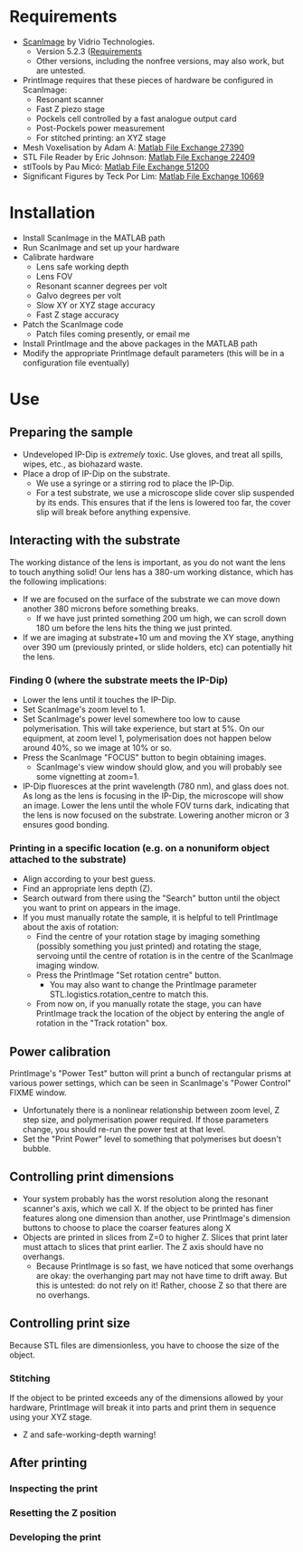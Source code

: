 # Requirements

- [ScanImage](http://scanimage.vidriotechnologies.com/)  by Vidrio Technologies.
    - Version 5.2.3 ([Requirements](http://scanimage.vidriotechnologies.com/display/SIH/ScanImage+Installation+Instructions)
    - Other versions, including the nonfree versions, may also work, but are untested.
- PrintImage requires that these pieces of hardware be configured in ScanImage:
    - Resonant scanner
    - Fast Z piezo stage
    - Pockels cell controlled by a fast analogue output card
    - Post-Pockels power measurement
    - For stitched printing: an XYZ stage
- Mesh Voxelisation by Adam A: [Matlab File Exchange 27390](https://www.mathworks.com/matlabcentral/fileexchange/27390-mesh-voxelisation)
- STL File Reader by Eric Johnson: [Matlab File Exchange 22409](https://www.mathworks.com/matlabcentral/fileexchange/22409-stl-file-reader)
- stlTools by Pau Micó: [Matlab File Exchange 51200](https://www.mathworks.com/matlabcentral/fileexchange/51200-stltools)
- Significant Figures by Teck Por Lim: [Matlab File Exchange 10669](https://www.mathworks.com/matlabcentral/fileexchange/10669-significant-figures)

# Installation

- Install ScanImage in the MATLAB path
- Run ScanImage and set up your hardware
- Calibrate hardware
  - Lens safe working depth
  - Lens FOV
  - Resonant scanner degrees per volt
  - Galvo degrees per volt
  - Slow XY or XYZ stage accuracy
  - Fast Z stage accuracy
- Patch the ScanImage code
  - Patch files coming presently, or email me
- Install PrintImage and the above packages in the MATLAB path
- Modify the appropriate PrintImage default parameters (this will be in a configuration file eventually)

# Use

## Preparing the sample

- Undeveloped IP-Dip is _extremely_ toxic. Use gloves, and treat all spills, wipes, etc., as biohazard waste.
- Place a drop of IP-Dip on the substrate.
  - We use a syringe or a stirring rod to place the IP-Dip.
  - For a test substrate, we use a microscope slide cover slip suspended by its ends. This ensures that if the lens is lowered too far, the cover slip will break before anything expensive.


## Interacting with the substrate

The working distance of the lens is important, as you do not want the lens to touch anything solid! Our lens has a 380-um working distance, which has the following implications:
- If we are focused on the surface of the substrate we can move down another 380 microns before something breaks.
  - If we have just printed something 200 um high, we can scroll down 180 um before the lens hits the thing we just printed.
- If we are imaging at substrate+10 um and moving the XY stage, anything over 390 um (previously printed, or slide holders, etc) can potentially hit the lens.

### Finding 0 (where the substrate meets the IP-Dip)

- Lower the lens until it touches the IP-Dip.
- Set ScanImage's zoom level to 1.
- Set ScanImage's power level somewhere too low to cause polymerisation. This will take experience, but start at 5%. On our equipment, at zoom level 1, polymerisation does not happen below around 40%, so we image at 10% or so.
- Press the ScanImage "FOCUS" button to begin obtaining images.
  - ScanImage's view window should glow, and you will probably see some vignetting at zoom=1.
- IP-Dip fluoresces at the print wavelength (780 nm), and glass does not. As long as the lens is focusing in the IP-Dip, the microscope will show an image. Lower the lens until the whole FOV turns dark, indicating that the lens is now focused on the substrate. Lowering another micron or 3 ensures good bonding.

### Printing in a specific location (e.g. on a nonuniform object attached to the substrate)
- Align according to your best guess.
- Find an appropriate lens depth (Z).
- Search outward from there using the "Search" button until the object you want to print on appears in the image.
- If you must manually rotate the sample, it is helpful to tell PrintImage about the axis of rotation:
  - Find the centre of your rotation stage by imaging something (possibly something you just printed) and rotating the stage, servoing until the centre of rotation is in the centre of the ScanImage imaging window.
  - Press the PrintImage "Set rotation centre" button.
    - You may also want to change the PrintImage parameter STL.logistics.rotation_centre to match this.
  - From now on, if you manually rotate the stage, you can have PrintImage track the location of the object by entering the angle of rotation in the "Track rotation" box.

## Power calibration

PrintImage's "Power Test" button will print a bunch of rectangular prisms at various power settings, which can be seen in ScanImage's "Power Control" FIXME window.
- Unfortunately there is a nonlinear relationship between zoom level, Z step size, and polymerisation power required. If those parameters change, you should re-run the power test at that level.
- Set the "Print Power" level to something that polymerises but doesn't bubble.

## Controlling print dimensions

- Your system probably has the worst resolution along the resonant scanner's axis, which we call X. If the object to be printed has finer features along one dimension than another, use PrintImage's dimension buttons to choose to place the coarser features along X
- Objects are printed in slices from Z=0 to higher Z. Slices that print later must attach to slices that print earlier. The Z axis should have no overhangs.
  - Because PrintImage is so fast, we have noticed that some overhangs are okay: the overhanging part may not have time to drift away. But this is untested: do not rely on it! Rather, choose Z so that there are no overhangs.

## Controlling print size

Because STL files are dimensionless, you have to choose the size of the object.

### Stitching

If the object to be printed exceeds any of the dimensions allowed by your hardware, PrintImage will break it into parts and print them in sequence using your XYZ stage.
- Z and safe-working-depth warning!

## After printing

### Inspecting the print

### Resetting the Z position

### Developing the print
